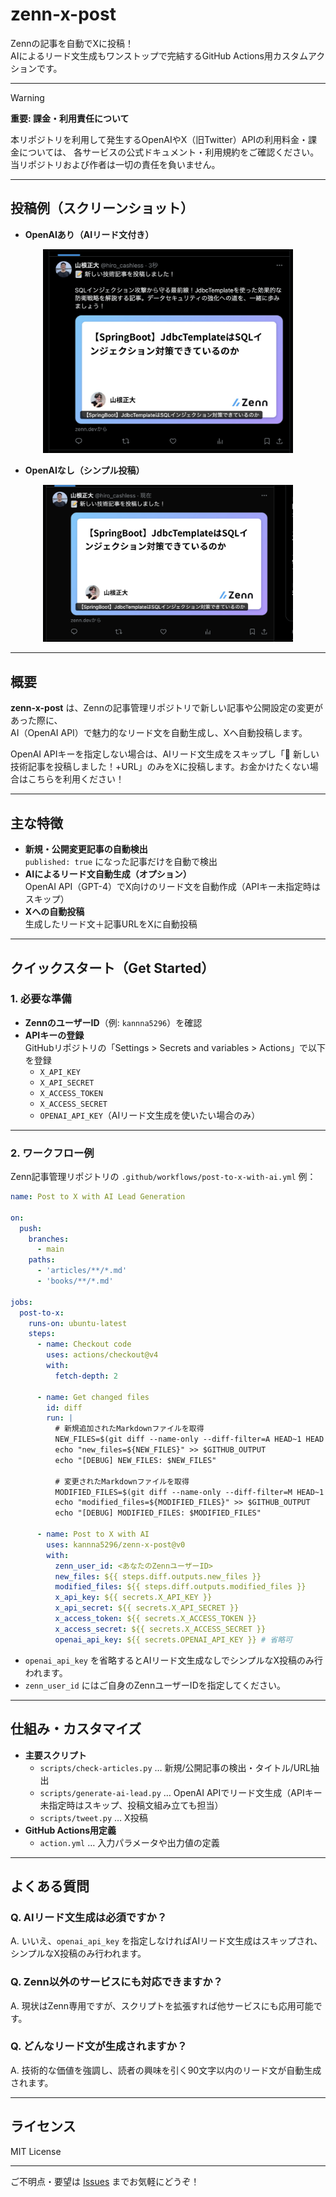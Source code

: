 # zenn-x-post

Zennの記事を自動でXに投稿！  
AIによるリード文生成もワンストップで完結するGitHub Actions用カスタムアクションです。

---

> [!WARNING]
> **重要: 課金・利用責任について**
>
> 本リポジトリを利用して発生するOpenAIやX（旧Twitter）APIの利用料金・課金については、
> 各サービスの公式ドキュメント・利用規約をご確認ください。
> 当リポジトリおよび作者は一切の責任を負いません。

---

## 投稿例（スクリーンショット）

- **OpenAIあり（AIリード文付き）**

<div align="center">
  <img src="images/x-post-with-ai-lead.png" alt="AIリード文ありのX投稿例" width="400"/>
</div>

- **OpenAIなし（シンプル投稿）**

<div align="center">
  <img src="images/x-post-without-ai-lead.png" alt="AIリード文なしのX投稿例" width="400"/>
</div>

---

## 概要

**zenn-x-post** は、Zennの記事管理リポジトリで新しい記事や公開設定の変更があった際に、  
AI（OpenAI API）で魅力的なリード文を自動生成し、Xへ自動投稿します。

OpenAI APIキーを指定しない場合は、AIリード文生成をスキップし「📝 新しい技術記事を投稿しました！+URL」のみをXに投稿します。お金かけたくない場合はこちらを利用ください！

---

## 主な特徴

- **新規・公開変更記事の自動検出**  
  `published: true` になった記事だけを自動で検出
- **AIによるリード文自動生成（オプション）**  
  OpenAI API（GPT-4）でX向けのリード文を自動作成（APIキー未指定時はスキップ）
- **Xへの自動投稿**  
  生成したリード文＋記事URLをXに自動投稿

---

## クイックスタート（Get Started）

### 1. 必要な準備

- **ZennのユーザーID**（例: `kannna5296`）を確認
- **APIキーの登録**  
  GitHubリポジトリの「Settings > Secrets and variables > Actions」で以下を登録
  - `X_API_KEY`
  - `X_API_SECRET`
  - `X_ACCESS_TOKEN`
  - `X_ACCESS_SECRET`
  - `OPENAI_API_KEY`（AIリード文生成を使いたい場合のみ）

---

### 2. ワークフロー例

Zenn記事管理リポジトリの `.github/workflows/post-to-x-with-ai.yml` 例：

```yaml
name: Post to X with AI Lead Generation

on:
  push:
    branches:
      - main
    paths:
      - 'articles/**/*.md'
      - 'books/**/*.md'

jobs:
  post-to-x:
    runs-on: ubuntu-latest
    steps:
      - name: Checkout code
        uses: actions/checkout@v4
        with:
          fetch-depth: 2

      - name: Get changed files
        id: diff
        run: |
          # 新規追加されたMarkdownファイルを取得
          NEW_FILES=$(git diff --name-only --diff-filter=A HEAD~1 HEAD | grep -E '\.(md)$' | grep -E '^(articles|books)/' || echo "")
          echo "new_files=${NEW_FILES}" >> $GITHUB_OUTPUT
          echo "[DEBUG] NEW_FILES: $NEW_FILES"
        
          # 変更されたMarkdownファイルを取得
          MODIFIED_FILES=$(git diff --name-only --diff-filter=M HEAD~1 HEAD | grep -E '\.(md)$' | grep -E '^(articles|books)/' || echo "")
          echo "modified_files=${MODIFIED_FILES}" >> $GITHUB_OUTPUT
          echo "[DEBUG] MODIFIED_FILES: $MODIFIED_FILES" 

      - name: Post to X with AI
        uses: kannna5296/zenn-x-post@v0
        with:
          zenn_user_id: <あなたのZennユーザーID>
          new_files: ${{ steps.diff.outputs.new_files }}
          modified_files: ${{ steps.diff.outputs.modified_files }}
          x_api_key: ${{ secrets.X_API_KEY }}
          x_api_secret: ${{ secrets.X_API_SECRET }}
          x_access_token: ${{ secrets.X_ACCESS_TOKEN }}
          x_access_secret: ${{ secrets.X_ACCESS_SECRET }}
          openai_api_key: ${{ secrets.OPENAI_API_KEY }} # 省略可
```

- `openai_api_key` を省略するとAIリード文生成なしでシンプルなX投稿のみ行われます。
- `zenn_user_id` にはご自身のZennユーザーIDを指定してください。

---

## 仕組み・カスタマイズ

- **主要スクリプト**
  - `scripts/check-articles.py` … 新規/公開記事の検出・タイトル/URL抽出
  - `scripts/generate-ai-lead.py` … OpenAI APIでリード文生成（APIキー未指定時はスキップ、投稿文組み立ても担当）
  - `scripts/tweet.py` … X投稿
- **GitHub Actions用定義**  
  - `action.yml` … 入力パラメータや出力値の定義

---

## よくある質問

### Q. AIリード文生成は必須ですか？
A. いいえ、`openai_api_key` を指定しなければAIリード文生成はスキップされ、シンプルなX投稿のみ行われます。

### Q. Zenn以外のサービスにも対応できますか？
A. 現状はZenn専用ですが、スクリプトを拡張すれば他サービスにも応用可能です。

### Q. どんなリード文が生成されますか？
A. 技術的な価値を強調し、読者の興味を引く90文字以内のリード文が自動生成されます。

---

## ライセンス

MIT License

---

ご不明点・要望は [Issues](https://github.com/kannna5296/zenn-x-post/issues) までお気軽にどうぞ！ 